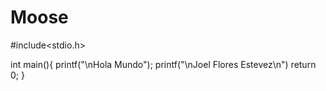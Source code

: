 # Moose
#include<stdio.h>

int main(){
  printf("\nHola Mundo");
  printf("\nJoel Flores Estevez\n")
  return 0;
}
